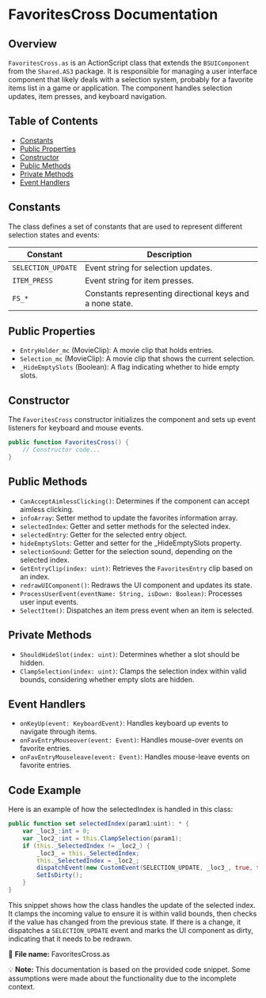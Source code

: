 # FavoritesCross Documentation

## Overview
`FavoritesCross.as` is an ActionScript class that extends the `BSUIComponent` from the `Shared.AS3` package. It is responsible for managing a user interface component that likely deals with a selection system, probably for a favorite items list in a game or application. The component handles selection updates, item presses, and keyboard navigation.

## Table of Contents
- [Constants](#constants)
- [Public Properties](#public-properties)
- [Constructor](#constructor)
- [Public Methods](#public-methods)
- [Private Methods](#private-methods)
- [Event Handlers](#event-handlers)

## Constants
The class defines a set of constants that are used to represent different selection states and events:

| Constant             | Description                             |
| -------------------- | --------------------------------------- |
| `SELECTION_UPDATE`   | Event string for selection updates.     |
| `ITEM_PRESS`         | Event string for item presses.          |
| `FS_*`               | Constants representing directional keys and a none state. |

## Public Properties

- `EntryHolder_mc` (MovieClip): A movie clip that holds entries.
- `Selection_mc` (MovieClip): A movie clip that shows the current selection.
- `_HideEmptySlots` (Boolean): A flag indicating whether to hide empty slots.

## Constructor
The `FavoritesCross` constructor initializes the component and sets up event listeners for keyboard and mouse events.

```actionscript
public function FavoritesCross() {
    // Constructor code...
}
```

## Public Methods

- `CanAcceptAimlessClicking()`: Determines if the component can accept aimless clicking.
- `infoArray`: Setter method to update the favorites information array.
- `selectedIndex`: Getter and setter methods for the selected index.
- `selectedEntry`: Getter for the selected entry object.
- `hideEmptySlots`: Getter and setter for the _HideEmptySlots property.
- `selectionSound`: Getter for the selection sound, depending on the selected index.
- `GetEntryClip(index: uint)`: Retrieves the `FavoritesEntry` clip based on an index.
- `redrawUIComponent()`: Redraws the UI component and updates its state.
- `ProcessUserEvent(eventName: String, isDown: Boolean)`: Processes user input events.
- `SelectItem()`: Dispatches an item press event when an item is selected.

## Private Methods

- `ShouldHideSlot(index: uint)`: Determines whether a slot should be hidden.
- `ClampSelection(index: uint)`: Clamps the selection index within valid bounds, considering whether empty slots are hidden.

## Event Handlers

- `onKeyUp(event: KeyboardEvent)`: Handles keyboard up events to navigate through items.
- `onFavEntryMouseover(event: Event)`: Handles mouse-over events on favorite entries.
- `onFavEntryMouseleave(event: Event)`: Handles mouse-leave events on favorite entries.

## Code Example

Here is an example of how the selectedIndex is handled in this class:

```actionscript
public function set selectedIndex(param1:uint): * {
    var _loc3_:int = 0;
    var _loc2_:int = this.ClampSelection(param1);
    if (this._SelectedIndex != _loc2_) {
        _loc3_ = this._SelectedIndex;
        this._SelectedIndex = _loc2_;
        dispatchEvent(new CustomEvent(SELECTION_UPDATE, _loc3_, true, true));
        SetIsDirty();
    }
}
```

This snippet shows how the class handles the update of the selected index. It clamps the incoming value to ensure it is within valid bounds, then checks if the value has changed from the previous state. If there is a change, it dispatches a `SELECTION_UPDATE` event and marks the UI component as dirty, indicating that it needs to be redrawn.

📁 **File name:** FavoritesCross.as

💡 **Note:** This documentation is based on the provided code snippet. Some assumptions were made about the functionality due to the incomplete context.
